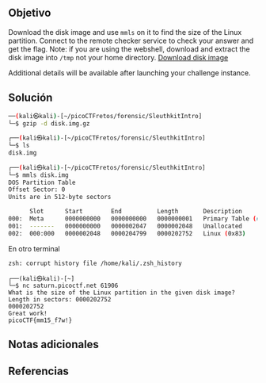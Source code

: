 ## Objetivo

Download the disk image and use `mmls` on it to find the size of the Linux partition. Connect to the remote checker service to check your answer and get the flag. Note: if you are using the webshell, download and extract the disk image into `/tmp` not your home directory. [Download disk image](https://artifacts.picoctf.net/c/164/disk.img.gz)

Additional details will be available after launching your challenge instance.
## Solución
```bash
──(kali㉿kali)-[~/picoCTFretos/forensic/SleuthkitIntro]
└─$ gzip -d disk.img.gz            
                                                                             
┌──(kali㉿kali)-[~/picoCTFretos/forensic/SleuthkitIntro]
└─$ ls
disk.img
                                                                             
┌──(kali㉿kali)-[~/picoCTFretos/forensic/SleuthkitIntro]
└─$ mmls disk.img   
DOS Partition Table
Offset Sector: 0
Units are in 512-byte sectors

      Slot      Start        End          Length       Description
000:  Meta      0000000000   0000000000   0000000001   Primary Table (#0)
001:  -------   0000000000   0000002047   0000002048   Unallocated
002:  000:000   0000002048   0000204799   0000202752   Linux (0x83)

 ```
 En otro terminal
```
zsh: corrupt history file /home/kali/.zsh_history
                                                                             ┌──(kali㉿kali)-[~]
└─$ nc saturn.picoctf.net 61906
What is the size of the Linux partition in the given disk image?
Length in sectors: 0000202752
0000202752
Great work!
picoCTF{mm15_f7w!}

```
## Notas adicionales
## Referencias
